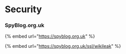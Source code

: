 # Security

### SpyBlog.org.uk

{% embed url="https://spyblog.org.uk" %}

{% embed url="https://spyblog.org.uk/ssl/wikileak" %}
